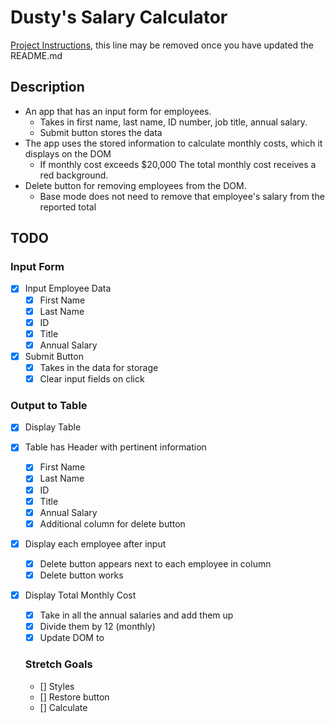 # Dusty's Salary Calculator

[Project Instructions](./INSTRUCTIONS.md), this line may be removed once you have updated the README.md

## Description

- An app that has an input form for employees.
  - Takes in first name, last name, ID number, job title, annual salary.
  - Submit button stores the data
- The app uses the stored information to calculate monthly costs, which it displays on the DOM
  - If monthly cost exceeds $20,000 The total monthly cost receives a red background.
- Delete button for removing employees from the DOM.
  - Base mode does not need to remove that employee's salary from the reported total

## TODO

### Input Form

- [x] Input Employee Data
  - [x] First Name
  - [x] Last Name
  - [x] ID
  - [x] Title
  - [x] Annual Salary
- [x] Submit Button
  - [x] Takes in the data for storage
  - [x] Clear input fields on click

### Output to Table

- [x] Display Table
- [x] Table has Header with pertinent information
  - [x] First Name
  - [x] Last Name
  - [x] ID
  - [x] Title
  - [x] Annual Salary
  - [x] Additional column for delete button
- [x] Display each employee after input
  - [x] Delete button appears next to each employee in column
  - [x] Delete button works
- [x] Display Total Monthly Cost

  - [x] Take in all the annual salaries and add them up
  - [x] Divide them by 12 (monthly)
  - [x] Update DOM to

  ### Stretch Goals

  - [] Styles
  - [] Restore button
  - [] Calculate
